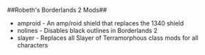 ##Robeth's Borderlands 2 Mods##

* amproid - An amp/roid shield that replaces the 1340 shield
* nolines - Disables black outlines in Borderlands 2
* slayer - Replaces all Slayer of Terramorphous class mods for all characters
